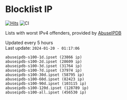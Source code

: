 # Blocklist IP

[![Hits](https://hits.seeyoufarm.com/api/count/incr/badge.svg?url=https%3A%2F%2Fgithub.com%2Fborestad%2Fblocklist-ip%2F&count_bg=%2379C83D&title_bg=%23555555&icon=&icon_color=%23E7E7E7&title=hits&edge_flat=false)](https://hits.seeyoufarm.com)  ![CI](https://img.shields.io/github/workflow/status/borestad/blocklist-ip/CI?style=flat-square)

Lists with worst IPv4 offenders, provided by [AbuseIPDB](https://www.abuseipdb.com/)

<!-- FOOTER-PLACEHOLDER -->
Updated every 5 hours<br>
Last update: `2024-01-20 - 01:17:06`
```
abuseipdb-s100-1d.ipset (23866 ip)
abuseipdb-s100-2d.ipset (28609 ip)
abuseipdb-s100-3d.ipset (31764 ip)
abuseipdb-s100-7d.ipset (37974 ip)
abuseipdb-s100-30d.ipset (58795 ip)
abuseipdb-s100-60d.ipset (82423 ip)
abuseipdb-s100-90d.ipset (103115 ip)
abuseipdb-s100-120d.ipset (128789 ip)
abuseipdb-s100-all.ipset (456530 ip)
```
